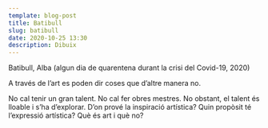 ```yaml
---
template: blog-post
title: Batibull
slug: batibull
date: 2020-10-25 13:30
description: Dibuix
---
```

Batibull, Alba (algun dia de quarentena durant la crisi del Covid-19, 2020) 

A través de l’art es poden dir coses que d’altre manera no.

No cal tenir un gran talent. No cal fer obres mestres. No obstant, el talent és lloable i s’ha d’explorar. D’on prové la inspiració artística? Quin propòsit té l’expressió artística? Què és art i què no?